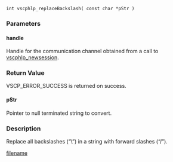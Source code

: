 

```clike
int vscphlp_replaceBackslash( const char *pStr )
```

### Parameters

#### handle
Handle for the communication channel obtained from a call to [vscphlp_newsession](vscphlp_newsession.md).

### Return Value
VSCP_ERROR_SUCCESS is returned on success.

#### pStr
Pointer to null terminated string to convert.


### Description
Replace all backslashes (“\”) in a string with forward slashes (“/”). 




[filename](./bottom_copyright.md ':include')



